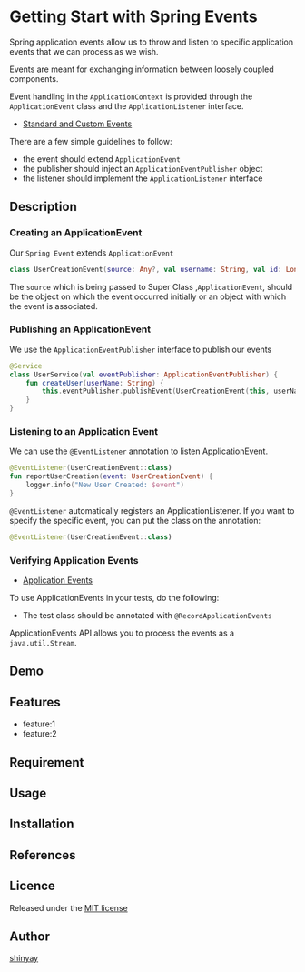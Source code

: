 # Getting Start with Spring Events
Spring application events allow us to throw and listen to specific application events that we can process as we wish.

Events are meant for exchanging information between loosely coupled components.

Event handling in the `ApplicationContext` is provided through the `ApplicationEvent` class and the `ApplicationListener` interface.
- [Standard and Custom Events](https://docs.spring.io/spring-framework/docs/current/reference/html/core.html#context-functionality-events)

There are a few simple guidelines to follow:
- the event should extend `ApplicationEvent`
- the publisher should inject an `ApplicationEventPublisher` object
- the listener should implement the `ApplicationListener` interface
## Description
### Creating an ApplicationEvent
Our `Spring Event` extends `ApplicationEvent`

```kotlin
class UserCreationEvent(source: Any?, val username: String, val id: Long) : ApplicationEvent(source!!)
```

The `source` which is being passed to Super Class ,`ApplicationEvent`, should be the object on which the event occurred initially or an object with which the event is associated.

### Publishing an ApplicationEvent
We use the `ApplicationEventPublisher` interface to publish our events

```kotlin
@Service
class UserService(val eventPublisher: ApplicationEventPublisher) {
    fun createUser(userName: String) {
        this.eventPublisher.publishEvent(UserCreationEvent(this, userName))
    }
}
```

### Listening to an Application Event
We can use the `@EventListener` annotation to listen ApplicationEvent.

```kotlin
@EventListener(UserCreationEvent::class)
fun reportUserCreation(event: UserCreationEvent) {
    logger.info("New User Created: $event")
}
```

`@EventListener` automatically registers an ApplicationListener.
If you want to specify the specific event, you can put the class on the annotation:
```kotlin
@EventListener(UserCreationEvent::class)
```

### Verifying Application Events
- [Application Events](https://docs.spring.io/spring-framework/docs/current/reference/html/testing.html#testcontext-application-events)

To use ApplicationEvents in your tests, do the following:

- The test class should be annotated with `@RecordApplicationEvents`

ApplicationEvents API allows you to process the events as a `java.util.Stream`.

## Demo

## Features

- feature:1
- feature:2

## Requirement

## Usage

## Installation

## References

## Licence

Released under the [MIT license](https://gist.githubusercontent.com/shinyay/56e54ee4c0e22db8211e05e70a63247e/raw/34c6fdd50d54aa8e23560c296424aeb61599aa71/LICENSE)

## Author

[shinyay](https://github.com/shinyay)
